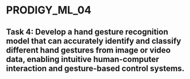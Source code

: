 # PRODIGY_ML_04

## Task 4: Develop a hand gesture recognition model that can accurately identify and classify different hand gestures from image or video data, enabling intuitive human-computer interaction and gesture-based control systems.
